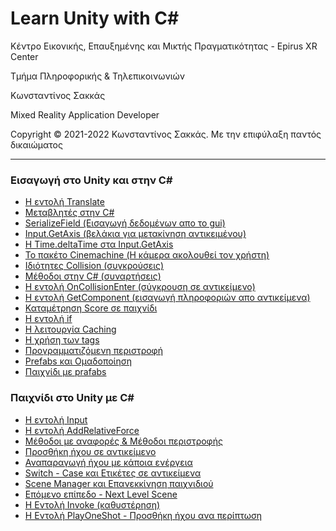 <html>
<head>

</head>
<body>
<h1>Learn Unity with C#</h1>
<p>Κέντρο Εικονικής, Επαυξημένης και Μικτής Πραγματικότητας - Epirus XR Center</p>
<p> Τμήμα Πληροφορικής & Τηλεπικοινωνιών </p>

<p> Κωνσταντίνος Σακκάς</p>
<p> Mixed Reality Application Developer</p>

<p>Copyright © 2021-2022 Κωνσταντίνος Σακκάς. Με την επιφύλαξη παντός δικαιώματος</p>
<hr>

<h3>Εισαγωγή στο Unity και στην C#</h3>
<ul>
<li><a href="https://github.com/ksakkas/Learn-Unity-Intro/tree/master/intro_1">Η εντολή Translate</a></li>
<li><a href="https://github.com/ksakkas/Learn-Unity-Intro/tree/master/intro_2">Μεταβλητές στην C#</a></li>
<li><a href="https://github.com/ksakkas/Learn-Unity-Intro/tree/master/intro_3">SerializeField (Εισαγωγή δεδομένων απο το gui)</a></li>
<li><a href="https://github.com/ksakkas/Learn-Unity-Intro/tree/master/intro_4">Input.GetAxis (βελάκια για μετακίνηση αντικειμένου)</a></li>
<li><a href="https://github.com/ksakkas/Learn-Unity-Intro/tree/master/intro_5">Η Time.deltaTime στα Input.GetAxis</a></li>
<li><a href="https://github.com/ksakkas/Learn-Unity-Intro/tree/master/intro_6">Το πακέτο Cinemachine (Η κάμερα ακολουθεί τον χρήστη)</a></li>
<li><a href="https://github.com/ksakkas/Learn-Unity-Intro/tree/master/intro_7">Ιδιότητες Collision (συγκρούσεις)</a></li>
<li><a href="https://github.com/ksakkas/Learn-Unity-Intro/tree/master/intro_8">Μέθοδοι στην C# (συναρτήσεις)</a></li>
<li><a href="https://github.com/ksakkas/Learn-Unity-Intro/tree/master/intro_9">Η εντολή OnCollisionEnter (σύγκρουση σε αντικείμενο)</a></li>
<li><a href="https://github.com/ksakkas/Learn-Unity-Intro/tree/master/intro_10">Η εντολή GetComponent (εισαγωγή πληροφοριών απο αντικείμενα)</a></li>
<li><a href="https://github.com/ksakkas/Learn-Unity-Intro/tree/master/intro_11">Καταμέτρηση Score σε παιχνίδι</a></li>
<li><a href="https://github.com/ksakkas/Learn-Unity-Intro/tree/master/intro_12">Η εντολή if</a></li>
<li><a href="https://github.com/ksakkas/Learn-Unity-Intro/tree/master/intro_13">Η λειτουργία Caching</a></li>
<li><a href="https://github.com/ksakkas/Learn-Unity-Intro/tree/master/intro_14">Η χρήση των tags</a></li>
<li><a href="https://github.com/ksakkas/Learn-Unity-Intro/tree/master/intro_15">Προγραμματιζόμενη περιστροφή</a></li>
<li><a href="https://github.com/ksakkas/Learn-Unity-Intro/tree/master/intro_16">Prefabs και Ομαδοποίηση</a></li>
<li><a href="https://github.com/ksakkas/Learn-Unity-Intro/tree/master/intro_17">Παιχνίδι με prafabs</a></li>

</ul>

<h3>Παιχνίδι στο Unity με C#</h3>
<ul>
<li><a href="https://github.com/ksakkas/Learn-Unity-Intro/tree/master/game_1">Η εντολή Input</a></li>
<li><a href="https://github.com/ksakkas/Learn-Unity-Intro/tree/master/game_2">Η εντολή AddRelativeForce</a></li>
<li><a href="https://github.com/ksakkas/Learn-Unity-Intro/tree/master/game_3">Μέθοδοι με αναφορές & Μέθοδοι περιστροφής</a></li>
<li><a href="https://github.com/ksakkas/Learn-Unity-Intro/tree/master/game_4">Προσθήκη ήχου σε αντικείμενο</a></li>
<li><a href="https://github.com/ksakkas/Learn-Unity-Intro/tree/master/game_5">Αναπαραγωγή ήχου με κάποια ενέργεια</a></li>
<li><a href="https://github.com/ksakkas/Learn-Unity-Intro/tree/master/game_6">Switch - Case και Ετικέτες σε αντικείμενα</a></li>
<li><a href="https://github.com/ksakkas/Learn-Unity-Intro/tree/master/game_7">Scene Manager και Επανεκκίνηση παιχνιδιού</a></li>
<li><a href="https://github.com/ksakkas/Learn-Unity-Intro/tree/master/game_8">Επόμενο επίπεδο - Next Level Scene</a></li>
<li><a href="https://github.com/ksakkas/Learn-Unity-Intro/tree/master/game_9">Η Εντολή Invoke (καθυστέρηση)</a></li>
<li><a href="https://github.com/ksakkas/Learn-Unity-Intro/tree/master/game_10">Η Εντολή PlayOneShot - Προσθήκη ήχου ανα περίπτωση</a></li>

</ul>

 
</body>
</html>
